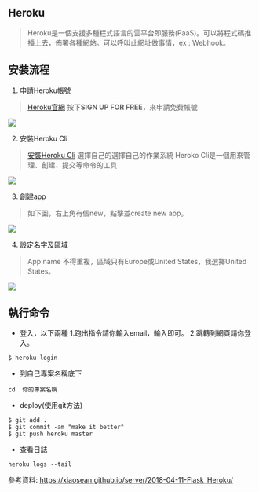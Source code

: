 ## Heroku
>Heroku是一個支援多種程式語言的雲平台即服務(PaaS)。可以將程式碼推播上去，佈署各種網站。可以呼叫此網址做事情，ex : Webhook。
## 安裝流程
1. 申請Heroku帳號
>[Heroku官網](https://www.heroku.com/)
按下**SIGN UP FOR FREE**，來申請免費帳號

![](https://i.imgur.com/knYjJEn.jpg)

2. 安裝Heroku Cli
>[安裝Heroku Cli](https://devcenter.heroku.com/articles/getting-started-with-python#set-up)
>選擇自己的選擇自己的作業系統
>Heroko Cli是一個用來管理、創建、提交等命令的工具

![](https://i.imgur.com/ICIlvze.jpg)

3. 創建app
>如下圖，右上角有個new，點擊並create new app。

![](https://i.imgur.com/nMsoUJq.jpg)

4. 設定名字及區域
>App name 不得重複，區域只有Europe或United States，我選擇United States。

![](https://i.imgur.com/EutF68S.jpg)

## 執行命令
* 登入，以下兩種
1.跑出指令請你輸入email，輸入即可。
2.跳轉到網頁請你登入。
```
$ heroku login
```
* 到自己專案名稱底下
```
cd  你的專案名稱
```
* deploy(使用git方法)
```
$ git add .
$ git commit -am "make it better"
$ git push heroku master
```
* 查看日誌
```
heroku logs --tail
```

參考資料:
https://xiaosean.github.io/server/2018-04-11-Flask_Heroku/
